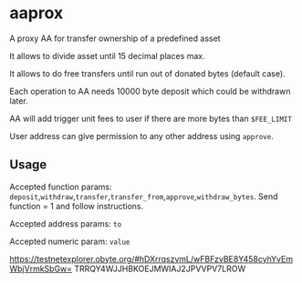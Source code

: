 # aaprox
A proxy AA for transfer ownership of a predefined asset

It allows to divide asset until 15 decimal places max.
    
It allows to do free transfers until run out of donated bytes (default case).

Each operation to AA needs 10000 byte deposit which could be withdrawn later.

AA will add trigger unit fees to user if there are more bytes than `$FEE_LIMIT`

User address can give permission to any other address using `approve`.

## Usage
Accepted function params: `deposit`,`withdraw`,`transfer`,`transfer_from`,`approve`,`withdraw_bytes`. Send function = 1 and follow instructions.

Accepted address params: `to`

Accepted numeric param: `value`

https://testnetexplorer.obyte.org/#hDXrrqszvmL/wFBFzvBE8Y458cyhYvEmWbjVrmkSbGw=
TRRQY4WJJHBKOEJMWIAJ2JPVVPV7LROW
